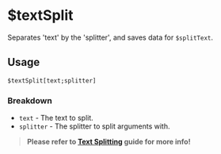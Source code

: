# $textSplit
Separates 'text' by the 'splitter', and saves data for `$splitText`.

## Usage
```
$textSplit[text;splitter]
```

### Breakdown
- `text` - The text to split.
- `splitter` - The splitter to split arguments with.

> **Please refer to [Text Splitting](/src/guides/textSplitting.md) guide for more info!**
